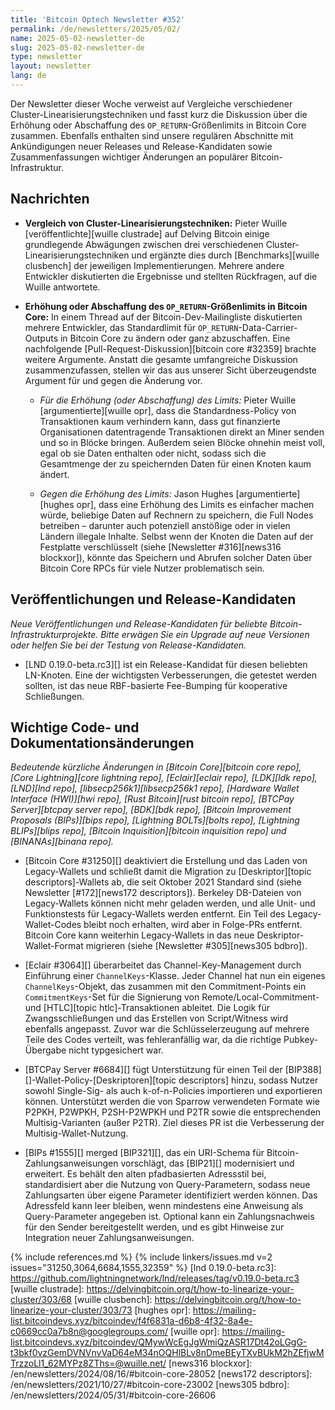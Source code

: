 ```yaml
---
title: 'Bitcoin Optech Newsletter #352'
permalink: /de/newsletters/2025/05/02/
name: 2025-05-02-newsletter-de
slug: 2025-05-02-newsletter-de
type: newsletter
layout: newsletter
lang: de
---
```

Der Newsletter dieser Woche verweist auf Vergleiche verschiedener Cluster-Linearisierungstechniken und fasst kurz die Diskussion über die Erhöhung oder Abschaffung des `OP_RETURN`-Größenlimits in Bitcoin Core zusammen. Ebenfalls enthalten sind unsere regulären Abschnitte mit Ankündigungen neuer Releases und Release-Kandidaten sowie Zusammenfassungen wichtiger Änderungen an populärer Bitcoin-Infrastruktur.

## Nachrichten

- **Vergleich von Cluster-Linearisierungstechniken:**
  Pieter Wuille [veröffentlichte][wuille clustrade] auf Delving Bitcoin einige grundlegende Abwägungen zwischen drei verschiedenen Cluster-Linearisierungstechniken und ergänzte dies durch [Benchmarks][wuille clusbench] der jeweiligen Implementierungen. Mehrere andere Entwickler diskutierten die Ergebnisse und stellten Rückfragen, auf die Wuille antwortete.

- **Erhöhung oder Abschaffung des `OP_RETURN`-Größenlimits in Bitcoin Core:**
  In einem Thread auf der Bitcoin-Dev-Mailingliste diskutierten mehrere Entwickler, das Standardlimit für `OP_RETURN`-Data-Carrier-Outputs in Bitcoin Core zu ändern oder ganz abzuschaffen. Eine nachfolgende [Pull-Request-Diskussion][bitcoin core #32359] brachte weitere Argumente. Anstatt die gesamte umfangreiche Diskussion zusammenzufassen, stellen wir das aus unserer Sicht überzeugendste Argument für und gegen die Änderung vor.

  - *Für die Erhöhung (oder Abschaffung) des Limits:*
    Pieter Wuille [argumentierte][wuille opr], dass die Standardness-Policy von Transaktionen kaum verhindern kann, dass gut finanzierte Organisationen datentragende Transaktionen direkt an Miner senden und so in Blöcke bringen. Außerdem seien Blöcke ohnehin meist voll, egal ob sie Daten enthalten oder nicht, sodass sich die Gesamtmenge der zu speichernden Daten für einen Knoten kaum ändert.

  - *Gegen die Erhöhung des Limits:*
    Jason Hughes [argumentierte][hughes opr], dass eine Erhöhung des Limits es einfacher machen würde, beliebige Daten auf Rechnern zu speichern, die Full Nodes betreiben – darunter auch potenziell anstößige oder in vielen Ländern illegale Inhalte. Selbst wenn der Knoten die Daten auf der Festplatte verschlüsselt (siehe [Newsletter #316][news316 blockxor]), könnte das Speichern und Abrufen solcher Daten über Bitcoin Core RPCs für viele Nutzer problematisch sein.


## Veröffentlichungen und Release-Kandidaten

_Neue Veröffentlichungen und Release-Kandidaten für beliebte Bitcoin-Infrastrukturprojekte. Bitte erwägen Sie ein Upgrade auf neue Versionen oder helfen Sie bei der Testung von Release-Kandidaten._

- [LND 0.19.0-beta.rc3][] ist ein Release-Kandidat für diesen beliebten LN-Knoten. Eine der wichtigsten Verbesserungen, die getestet werden sollten, ist das neue RBF-basierte Fee-Bumping für kooperative Schließungen.

## Wichtige Code- und Dokumentationsänderungen

_Bedeutende kürzliche Änderungen in [Bitcoin Core][bitcoin core repo], [Core Lightning][core lightning repo], [Eclair][eclair repo], [LDK][ldk repo], [LND][lnd repo], [libsecp256k1][libsecp256k1 repo], [Hardware Wallet Interface (HWI)][hwi repo], [Rust Bitcoin][rust bitcoin repo], [BTCPay Server][btcpay server repo], [BDK][bdk repo], [Bitcoin Improvement Proposals (BIPs)][bips repo], [Lightning BOLTs][bolts repo], [Lightning BLIPs][blips repo], [Bitcoin Inquisition][bitcoin inquisition repo] und [BINANAs][binana repo]._

- [Bitcoin Core #31250][] deaktiviert die Erstellung und das Laden von Legacy-Wallets und schließt damit die Migration zu [Deskriptor][topic descriptors]-Wallets ab, die seit Oktober 2021 Standard sind (siehe Newsletter [#172][news172 descriptors]). Berkeley DB-Dateien von Legacy-Wallets können nicht mehr geladen werden, und alle Unit- und Funktionstests für Legacy-Wallets werden entfernt. Ein Teil des Legacy-Wallet-Codes bleibt noch erhalten, wird aber in Folge-PRs entfernt. Bitcoin Core kann weiterhin Legacy-Wallets in das neue Deskriptor-Wallet-Format migrieren (siehe [Newsletter #305][news305 bdbro]).

- [Eclair #3064][] überarbeitet das Channel-Key-Management durch Einführung einer `ChannelKeys`-Klasse. Jeder Channel hat nun ein eigenes `ChannelKeys`-Objekt, das zusammen mit den Commitment-Points ein `CommitmentKeys`-Set für die Signierung von Remote/Local-Commitment- und [HTLC][topic htlc]-Transaktionen ableitet. Die Logik für Zwangsschließungen und das Erstellen von Script/Witness wird ebenfalls angepasst. Zuvor war die Schlüsselerzeugung auf mehrere Teile des Codes verteilt, was fehleranfällig war, da die richtige Pubkey-Übergabe nicht typgesichert war.

- [BTCPay Server #6684][] fügt Unterstützung für einen Teil der [BIP388][]-Wallet-Policy-[Deskriptoren][topic descriptors] hinzu, sodass Nutzer sowohl Single-Sig- als auch k-of-n-Policies importieren und exportieren können. Unterstützt werden die von Sparrow verwendeten Formate wie P2PKH, P2WPKH, P2SH-P2WPKH und P2TR sowie die entsprechenden Multisig-Varianten (außer P2TR). Ziel dieses PR ist die Verbesserung der Multisig-Wallet-Nutzung.

- [BIPs #1555][] merged [BIP321][], das ein URI-Schema für Bitcoin-Zahlungsanweisungen vorschlägt, das [BIP21][] modernisiert und erweitert. Es behält den alten pfadbasierten Adressstil bei, standardisiert aber die Nutzung von Query-Parametern, sodass neue Zahlungsarten über eigene Parameter identifiziert werden können. Das Adressfeld kann leer bleiben, wenn mindestens eine Anweisung als Query-Parameter angegeben ist. Optional kann ein Zahlungsnachweis für den Sender bereitgestellt werden, und es gibt Hinweise zur Integration neuer Zahlungsanweisungen.

{% include references.md %}
{% include linkers/issues.md v=2 issues="31250,3064,6684,1555,32359" %}
[lnd 0.19.0-beta.rc3]: https://github.com/lightningnetwork/lnd/releases/tag/v0.19.0-beta.rc3
[wuille clustrade]: https://delvingbitcoin.org/t/how-to-linearize-your-cluster/303/68
[wuille clusbench]: https://delvingbitcoin.org/t/how-to-linearize-your-cluster/303/73
[hughes opr]: https://mailing-list.bitcoindevs.xyz/bitcoindev/f4f6831a-d6b8-4f32-8a4e-c0669cc0a7b8n@googlegroups.com/
[wuille opr]: https://mailing-list.bitcoindevs.xyz/bitcoindev/QMywWcEgJgWmiQzASR17Dt42oLGgG-t3bkf0vzGemDVNVnvVaD64eM34nOQHlBLv8nDmeBEyTXvBUkM2hZEfjwMTrzzoLl1_62MYPz8ZThs=@wuille.net/
[news316 blockxor]: /en/newsletters/2024/08/16/#bitcoin-core-28052
[news172 descriptors]: /en/newsletters/2021/10/27/#bitcoin-core-23002
[news305 bdbro]: /en/newsletters/2024/05/31/#bitcoin-core-26606
